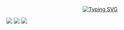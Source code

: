 
<!-- <p align="center">
  <samp>
    <a href="">portfolio</a> .
    <a href="">discord</a> .
    <a href="">LinkedIn</a>
  </samp>
</p> -->

<div id="badges"  align="center">

[![Typing SVG](https://readme-typing-svg.herokuapp.com?font=Noto+Sans+Korean&size=25&duration=4500&color=22D6F0&lines=%EC%9D%BC%EA%B4%80%EC%84%B1%EC%9D%B4+%ED%95%B5%EC%8B%AC)](https://git.io/typing-svg)

</div>

<p align="start" >
   <img src="https://github-readme-streak-stats.herokuapp.com/?user=Shoko118&theme=tokyonight" />
  <img src="https://github-readme-stats.vercel.app/api?username=&theme=tokyonight&show_icons=true" />
  <img src="https://github-profile-summary-cards.vercel.app/api/cards/profile-details?username=&theme=github_dark" />
  <!--   <img src="https://github-readme-stats.vercel.app/api?username=Shoko118&show_icons=true&theme=tokyonight" /> -->
<!--   <img src="https://github-readme-stats.vercel.app/api/top-langs/?username=Shoko118&layout=compact&theme=radical" /> -->
</p>


<!--
**Shoko118/Shoko118** is a ✨ _special_ ✨ repository because its `README.md` (this file) appears on your GitHub profile.

Here are some ideas to get you started:

- 🔭 I’m currently working on ...
- 🌱 I’m currently learning ...
- 👯 I’m looking to collaborate on ...
- 🤔 I’m looking for help with ...
- 💬 Ask me about ...
- 📫 How to reach me: ...
- 😄 Pronouns: ...
- ⚡ Fun fact: ...
-->
